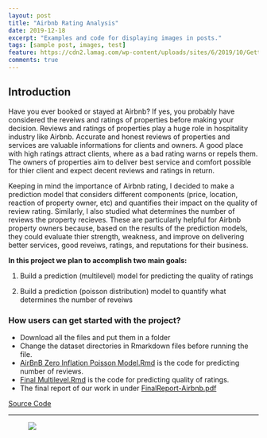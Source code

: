 ```yaml
---
layout: post
title: "Airbnb Rating Analysis"
date: 2019-12-18
excerpt: "Examples and code for displaying images in posts."
tags: [sample post, images, test]
feature: https://cdn2.lamag.com/wp-content/uploads/sites/6/2019/10/GettyImages-1158411199.jpg
comments: true
---
```


## Introduction

Have you ever booked or stayed at Airbnb?  If yes, you probably have considered the reveiws and ratings of properties before making your decision. Reviews and ratings of properties play a huge role in hospitality industry like Airbnb. Accurate and honest reviews of properties and services are valuable informations for clients and owners. A good place with high ratings attract clients, where as a bad rating warns or repels them. The owners of properties aim to deliver best service and comfort possible for thier client and expect decent reviews and ratings in return. 

Keeping in mind the importance of Airbnb rating, I decided to make a prediction model that considers different components (price, location, reaction of property owner, etc) and quantifies their impact on the quality of review rating. Similarly, I also studied what determines the number of reviews the property recieves. These are particularly helpful for Airbnb property owners because, based on the results of the prediction models, they could evaluate thier strength, weakness, and improve on delivering better services, good reveiws, ratings, and reputations for their business.  

<b> In this project we plan to accomplish two main goals: </b>

 1) Build a prediction (multilevel) model for predicting the quality of ratings
 
 2) Build a prediction (poisson distribution) model to quantify what determines the number of reveiws

### How users can get started with the project?
- Download all the files and put them in a folder
- Change the dataset directories in Rmarkdown files before running the file.
- [AirBnB Zero Inflation Poisson Model.Rmd](https://github.com/gurungkshitij/airbnb-rating-analysis/blob/master/AirBnB%20Zero%20Inflation%20Poisson%20Model.Rmd) is the code for predicting number of reviews. 
- [Final Multilevel.Rmd](https://github.com/gurungkshitij/airbnb-rating-analysis/blob/master/Final%20Multilevel.Rmd) is the code for predicting quality of ratings. 
- The final report of our work in under [FinalReport-Airbnb.pdf](https://github.com/gurungkshitij/airbnb-rating-analysis/blob/master/FinalReport-Airbnb.pdf)

<div markdown="0"><a href="https://github.com/gurungkshitij/airbnb-rating-analysis" class="btn btn-success">Source Code</a></div>

<hr />
<figure>
	<a href="https://samdatourism.com/wp-content/uploads/2019/10/airbnb-recommended-destinations.png"><img src="https://samdatourism.com/wp-content/uploads/2019/10/airbnb-recommended-destinations.png"></a>
</figure>


